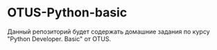 # OTUS-Python-basic

Данный репозиторий будет содержать домашние задания по курсу "Python Developer. Basic" от OTUS.

